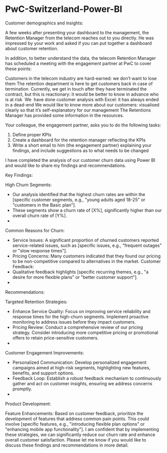 # PwC-Switzerland-Power-BI

Customer demographics and insights:

A few weeks after presenting your dashboard to the management, the Retention Manager from the telecom reaches out to you directly. He was impressed by your work and asked if you can put together a dashboard about customer retention.

In addition, to better understand the data, the telecom Retention Manager has scheduled a meeting with the engagement partner at PwC to cover these points:

Customers in the telecom industry are hard-earned: we don’t want to lose them
The retention department is here to get customers back in case of termination 
Currently, we get in touch after they have terminated the contract, but this is reactionary: it would be better to know in advance who is at risk 
We  have done customer analysis with Excel: it has always ended in a dead-end
We would like to know more about our customers: visualised clearly so that it’s self-explanatory for our management
The Retentions Manager has provided some information in the resources.

Your colleague, the engagement partner, asks you to do the following tasks:
1. Define proper KPIs
2. Create a dashboard for the retention manager reflecting the KPIs
3. Write a short email to him (the engagement partner) explaining your findings, and include suggestions as to what needs to be changed

I have completed the analysis of our customer churn data using Power BI and would like to share my findings and recommendations.

Key Findings:

High Churn Segments:

- Our analysis identified that the highest churn rates are within the [specific customer segments, e.g., "young adults aged 18-25" or "customers in the Basic plan"].
- These segments show a churn rate of [X%], significantly higher than our overall churn rate of [Y%].
- 
Common Reasons for Churn:

- Service Issues: A significant proportion of churned customers reported service-related issues, such as [specific issues, e.g., "frequent outages" or "slow response times"].
- Pricing Concerns: Many customers indicated that they found our pricing to be non-competitive compared to alternatives in the market.
Customer Feedback:
- Qualitative feedback highlights [specific recurring themes, e.g., "a desire for more flexible plans" or "better customer support"].
- 
Recommendations:

Targeted Retention Strategies:
- Enhance Service Quality: Focus on improving service reliability and response times for the high-churn segments. Implement proactive monitoring to address issues before they impact customers.
- Pricing Review: Conduct a comprehensive review of our pricing strategy. Consider introducing more competitive pricing or promotional offers to retain price-sensitive customers.
- 
Customer Engagement Improvements:

- Personalized Communication: Develop personalized engagement campaigns aimed at high-risk segments, highlighting new features, benefits, and support options.
- Feedback Loop: Establish a robust feedback mechanism to continuously gather and act on customer insights, ensuring we address concerns promptly.
- 
Product Development:

Feature Enhancements: Based on customer feedback, prioritize the development of features that address common pain points. This could involve [specific features, e.g., "introducing flexible plan options" or "enhancing mobile app functionality"].
I am confident that by implementing these strategies, we can significantly reduce our churn rate and enhance overall customer satisfaction. Please let me know if you would like to discuss these findings and recommendations in more detail.

